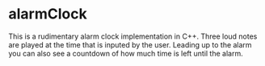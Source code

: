 # alarmClock

This is a rudimentary alarm clock implementation in C++. Three loud notes are played at the time that is inputed by the user. Leading up to the alarm
you can also see a countdown of how much time is left until the alarm.
